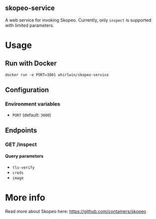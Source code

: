 skopeo-service
--------------

A web service for invoking Skopeo. Currently, only `inspect` is supported with limited parameters.

# Usage

## Run with Docker

```
docker run -e PORT=3001 whirlwin/skopeo-service 
```

## Configuration

### Environment variables

- `PORT` (default: `3000`)

## Endpoints

### GET /inspect

#### Query parameters

- `tls-verify`
- `creds`
- `image`

# More info

Read more about Skopeo here: https://github.com/containers/skopeo

